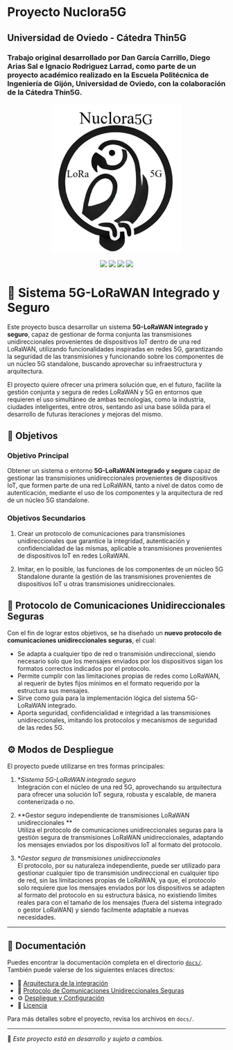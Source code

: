 # Proyecto Nuclora5G
## Universidad de Oviedo - Cátedra Thin5G

### Trabajo original desarrollado por Dan García Carrillo, Diego Arias Sal e Ignacio Rodriguez Larrad, como parte de un proyecto académico realizado en la Escuela Politécnica de Ingeniería de Gijón, Universidad de Oviedo, con la colaboración de la Cátedra Thin5G.

<p align="center">
  <img src="nuclora5G_logo.png" alt="Mi Logo" width="300">
</p>

<p align="center">
  <img src="https://img.shields.io/badge/Python-3.9%2B-blue?style=for-the-badge&logo=python">
  <img src="https://img.shields.io/badge/LoRaWAN-IoT-green?style=for-the-badge&logo=wifi">
  <img src="https://img.shields.io/badge/5G-IOT Integration-steelblue?style=for-the-badge&logo=globe">
  <img src="https://img.shields.io/badge/Versión-1.0.0-brightgreen?style=for-the-badge">
</p>

# 📡 Sistema 5G-LoRaWAN Integrado y Seguro

Este proyecto busca desarrollar un sistema **5G-LoRaWAN integrado y seguro**, capaz de gestionar de forma conjunta las transmisiones unidireccionales provenientes de dispositivos IoT dentro de una red LoRaWAN, utilizando funcionalidades inspiradas en redes 5G, garantizando la seguridad de las transmisiones y funcionando sobre los componentes de un núcleo 5G standalone, buscando aprovechar su infraestructura y arquitectura.

El proyecto quiere ofrecer una primera solución que, en el futuro, facilite la gestión conjunta y segura de redes LoRaWAN y 5G en entornos que requieren el uso simultáneo de ambas tecnologías, como la industria, ciudades inteligentes, entre otros, sentando así una base sólida para el desarrollo de futuras iteraciones y mejoras del mismo.

## 🎯 Objetivos

### Objetivo Principal

Obtener un sistema o entorno **5G-LoRaWAN integrado y seguro** capaz de gestionar las transmisiones unidireccionales provenientes de dispositivos IoT, que formen parte de una red LoRaWAN, tanto a nivel de datos como de autenticación, mediante el uso de los componentes y la arquitectura de red de un núcleo 5G standalone.

### Objetivos Secundarios

1. Crear un protocolo de comunicaciones para transmisiones unidireccionales que garantice la integridad, autenticación y confidencialidad de las mismas, aplicable a transmisiones provenientes de dispositivos IoT en redes LoRaWAN.

2. Imitar, en lo posible, las funciones de los componentes de un núcleo 5G Standalone durante la gestión de las transmisiones provenientes de dispositivos IoT u otras transmisiones unidireccionales.

## 🔐 Protocolo de Comunicaciones Unidireccionales Seguras

Con el fin de lograr estos objetivos, se ha diseñado un **nuevo protocolo de comunicaciones unidireccionales seguras**, el cual:
- Se adapta a cualquier tipo de red o transmisión undireccional, siendo necesario solo que los mensajes enviados por los dispositivos sigan los formatos correctos indicados por el protocolo.
- Permite cumplir con las limitaciones propias de redes como LoRaWAN, al requerir de bytes fijos mínimos en el formato requerido por la estructura sus mensajes.
- Sirve como guía para la implementación lógica del sistema 5G-LoRaWAN integrado.
- Aporta seguridad, confidencialidad e integridad a las transmisiones unidireccionales, imitando los protocolos y mecanismos de seguridad de las redes 5G.

## ⚙️ Modos de Despliegue

El proyecto puede utilizarse en tres formas principales:

1. **Sistema 5G-LoRaWAN integrado seguro*  
   Integración con el núcleo de una red 5G, aprovechando su arquitectura para ofrecer una solución IoT segura, robusta y escalable, de manera contenerizada o no.

2. **Gestor seguro independiente de transmisiones LoRaWAN unidireccionales **  
   Utiliza el protocolo de comunicaciones unidireccionales seguras para la gestión segura de transmisiones LoRaWAN unidireccionales, adaptando los mensajes enviados por los dispositivos IoT
   al formato del protocolo.

3. **Gestor seguro de transmisiones unidireccionales*  
   El protocolo, por su naturaleza independiente, puede ser utilizado para gestionar cualquier tipo de transmisión undireccional en cualquier tipo de red, sin las limitaciones propias de LoRaWAN, ya que, el protocolo solo requiere que los mensajes enviados por los dispositivos se adapten al formato del protocolo en su estructura básica, no existiendo límites reales para con el tamaño de los mensajes (fuera del sistema integrado o gestor LoRaWAN) y siendo facilmente adaptable a nuevas necesidades.
---

## 📖 Documentación

Puedes encontrar la documentación completa en el directorio [`docs/`](docs/). También puede valerse de los siguientes enlaces directos:

- 📌 [Arquitectura de la integración](docs/arquitectura_red_integrada.md)
- 📌 [Protocolo de Comunicaciones Unidireccionales Seguras](docs/protocolo.md)   
- ⚙️ [Despliegue y Configuración](docs/instalacion.md)  
- 📜 [Licencia](LICENSE)  

Para más detalles sobre el proyecto, revisa los archivos en `docs/`.

---

📌 *Este proyecto está en desarrollo y sujeto a cambios.*
